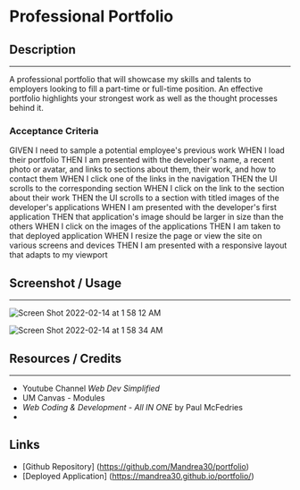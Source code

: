 # Professional Portfolio

## Description
---

A professional portfolio that will showcase my skills and talents to employers looking to fill a part-time or full-time position. An effective portfolio highlights your strongest work as well as the thought processes behind it.

### Acceptance Criteria
GIVEN I need to sample a potential employee's previous work
WHEN I load their portfolio
THEN I am presented with the developer's name, a recent photo or avatar, and links to sections about them, their work, and how to contact them
WHEN I click one of the links in the navigation
THEN the UI scrolls to the corresponding section
WHEN I click on the link to the section about their work
THEN the UI scrolls to a section with titled images of the developer's applications
WHEN I am presented with the developer's first application
THEN that application's image should be larger in size than the others
WHEN I click on the images of the applications
THEN I am taken to that deployed application
WHEN I resize the page or view the site on various screens and devices
THEN I am presented with a responsive layout that adapts to my viewport

## Screenshot / Usage
---
![Screen Shot 2022-02-14 at 1 58 12 AM](https://user-images.githubusercontent.com/93743349/153816540-b52b77eb-756b-4592-8c1d-820118770320.png)

![Screen Shot 2022-02-14 at 1 58 34 AM](https://user-images.githubusercontent.com/93743349/153816566-53e6ea5d-555c-4ac5-a40d-98ecd17468bd.png)

## Resources / Credits
---
* Youtube Channel _Web Dev Simplified_
* UM Canvas - Modules
* _Web Coding & Development - All IN ONE_ by Paul McFedries
* 

## Links
* [Github Repository] (https://github.com/Mandrea30/portfolio)
* [Deployed Application] (https://mandrea30.github.io/portfolio/)